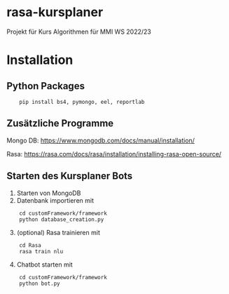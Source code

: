 # rasa-kursplaner
Projekt für Kurs Algorithmen für MMI WS 2022/23

# Installation
## Python Packages
```console
    pip install bs4, pymongo, eel, reportlab
```
## Zusätzliche Programme
Mongo DB:
https://www.mongodb.com/docs/manual/installation/

Rasa:
https://rasa.com/docs/rasa/installation/installing-rasa-open-source/

## Starten des Kursplaner Bots
1. Starten von MongoDB
2. Datenbank importieren mit
```console
    cd customFramework/framework
    python database_creation.py
```
3. (optional) Rasa trainieren mit 
```console
    cd Rasa
    rasa train nlu
```
4. Chatbot starten mit
```console
    cd customFramework/framework
    python bot.py
```